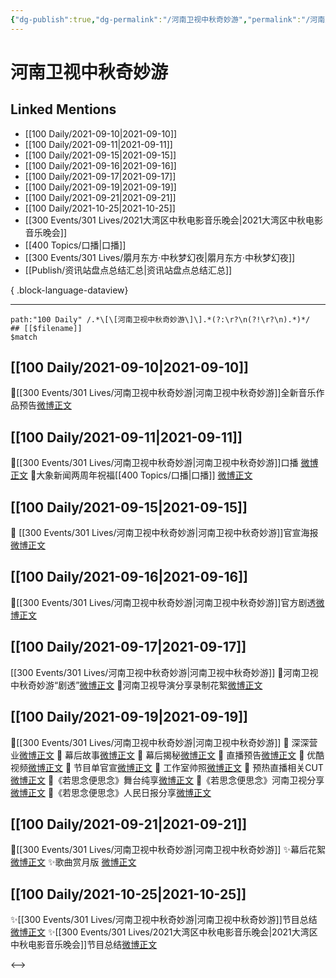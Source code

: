```yaml
---
{"dg-publish":true,"dg-permalink":"/河南卫视中秋奇妙游","permalink":"/河南卫视中秋奇妙游/","created":"2022-12-23T11:52:20.000+08:00","updated":"2023-08-24T18:51:36.593+08:00"}
---
```


# 河南卫视中秋奇妙游

## Linked Mentions
- [[100 Daily/2021-09-10\|2021-09-10]]
- [[100 Daily/2021-09-11\|2021-09-11]]
- [[100 Daily/2021-09-15\|2021-09-15]]
- [[100 Daily/2021-09-16\|2021-09-16]]
- [[100 Daily/2021-09-17\|2021-09-17]]
- [[100 Daily/2021-09-19\|2021-09-19]]
- [[100 Daily/2021-09-21\|2021-09-21]]
- [[100 Daily/2021-10-25\|2021-10-25]]
- [[300 Events/301 Lives/2021大湾区中秋电影音乐晚会\|2021大湾区中秋电影音乐晚会]]
- [[400 Topics/口播\|口播]]
- [[300 Events/301 Lives/朤月东方·中秋梦幻夜\|朤月东方·中秋梦幻夜]]
- [[Publish/资讯站盘点总结汇总\|资讯站盘点总结汇总]]

{ .block-language-dataview}

---

```expander
path:"100 Daily" /.*\[\[河南卫视中秋奇妙游\]\].*(?:\r?\n(?!\r?\n).*)*/
## [[$filename]]
$match
```
## [[100 Daily/2021-09-10\|2021-09-10]]
🌟[[300 Events/301 Lives/河南卫视中秋奇妙游\|河南卫视中秋奇妙游]]全新音乐作品预告[微博正文](https://m.weibo.cn/6466290670/4679973036891646)

## [[100 Daily/2021-09-11\|2021-09-11]]
🌟[[300 Events/301 Lives/河南卫视中秋奇妙游\|河南卫视中秋奇妙游]]口播 [微博正文](https://m.weibo.cn/6466290670/4680339701633610)
🌟大象新闻两周年祝福[[400 Topics/口播\|口播]] [微博正文](https://m.weibo.cn/6466290670/4680345884298452)
## [[100 Daily/2021-09-15\|2021-09-15]]
💫 [[300 Events/301 Lives/河南卫视中秋奇妙游\|河南卫视中秋奇妙游]]官宣海报[微博正文](https://m.weibo.cn/6466290670/4681791476335917)
## [[100 Daily/2021-09-16\|2021-09-16]]
💮[[300 Events/301 Lives/河南卫视中秋奇妙游\|河南卫视中秋奇妙游]]官方剧透[微博正文](https://m.weibo.cn/6466290670/4682033533554276)
## [[100 Daily/2021-09-17\|2021-09-17]]
[[300 Events/301 Lives/河南卫视中秋奇妙游\|河南卫视中秋奇妙游]]
🥮河南卫视中秋奇妙游“剧透”[微博正文](https://m.weibo.cn/6466290670/4682361218532682)
🥮河南卫视导演分享录制花絮[微博正文](https://m.weibo.cn/6466290670/4682551036216846)
## [[100 Daily/2021-09-19\|2021-09-19]]
💫[[300 Events/301 Lives/河南卫视中秋奇妙游\|河南卫视中秋奇妙游]]
🥮 深深营业[微博正文](https://m.weibo.cn/6466290670/4683238154702183)
🥮 幕后故事[微博正文](https://m.weibo.cn/6466290670/4683249777383578)
🥮 幕后揭秘[微博正文](https://m.weibo.cn/6466290670/4683149562350017)
🥮 直播预告[微博正文](https://m.weibo.cn/6466290670/4683180751194408)
🥮 优酷视频[微博正文](https://m.weibo.cn/6466290670/4683226372903322)
🥮 节目单官宣[微博正文](https://m.weibo.cn/6466290670/4683156453852655)
🥮 工作室帅照[微博正文](https://m.weibo.cn/6466290670/4683251732451054)
🥮 预热直播相关CUT[微博正文](https://m.weibo.cn/6466290670/4683232358436930)
🥮《若思念便思念》舞台纯享[微博正文](https://m.weibo.cn/6466290670/4683262025012311)
🥮《若思念便思念》河南卫视分享[微博正文](https://m.weibo.cn/6466290670/4683239752730652)
🥮《若思念便思念》人民日报分享[微博正文](https://m.weibo.cn/6466290670/4683241363869294)
## [[100 Daily/2021-09-21\|2021-09-21]]
🌟[[300 Events/301 Lives/河南卫视中秋奇妙游\|河南卫视中秋奇妙游]]
✨幕后花絮 [微博正文](https://m.weibo.cn/6466290670/4683827853132257)
✨歌曲赏月版 [微博正文](https://m.weibo.cn/6466290670/4683948841766566)
## [[100 Daily/2021-10-25\|2021-10-25]]
✨[[300 Events/301 Lives/河南卫视中秋奇妙游\|河南卫视中秋奇妙游]]节目总结[微博正文](https://m.weibo.cn/6466290670/4696176672899979)
✨[[300 Events/301 Lives/2021大湾区中秋电影音乐晚会\|2021大湾区中秋电影音乐晚会]]节目总结[微博正文](https://m.weibo.cn/6466290670/4696176702786056)

<-->